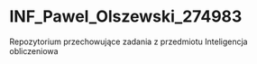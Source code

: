 # INF_Pawel_Olszewski_274983
Repozytorium przechowujące zadania z przedmiotu Inteligencja obliczeniowa
